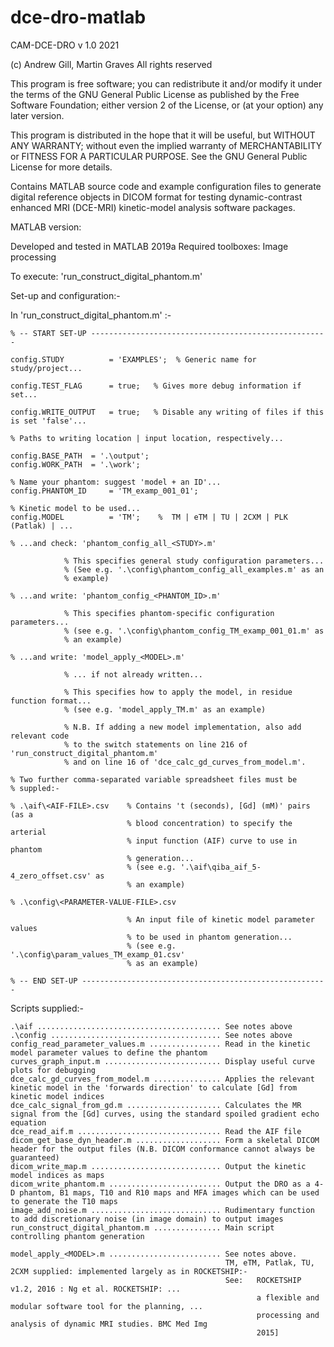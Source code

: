 # dce-dro-matlab

CAM-DCE-DRO v 1.0  2021

(c) Andrew Gill, Martin Graves
All rights reserved

This program is free software; you can redistribute it and/or modify
it under the terms of the GNU General Public License as published by
the Free Software Foundation; either version 2 of the License, or
(at your option) any later version.

This program is distributed in the hope that it will be useful,
but WITHOUT ANY WARRANTY; without even the implied warranty of
MERCHANTABILITY or FITNESS FOR A PARTICULAR PURPOSE.  See the
GNU General Public License for more details.

Contains MATLAB source code and example configuration files to generate
digital reference objects in DICOM format for testing dynamic-contrast
enhanced MRI (DCE-MRI) kinetic-model analysis software packages.

MATLAB version:

Developed and tested in MATLAB 2019a
Required toolboxes: Image processing


To execute: 'run_construct_digital_phantom.m'

Set-up and configuration:-

In 'run_construct_digital_phantom.m' :-
  
    % -- START SET-UP -----------------------------------------------------

    config.STUDY          = 'EXAMPLES';  % Generic name for study/project...
    
    config.TEST_FLAG      = true;   % Gives more debug information if set...

    config.WRITE_OUTPUT   = true;   % Disable any writing of files if this is set 'false'...
   
    % Paths to writing location | input location, respectively...

    config.BASE_PATH  = '.\output';
    config.WORK_PATH  = '.\work';

    % Name your phantom: suggest 'model + an ID'...
    config.PHANTOM_ID     = 'TM_examp_001_01';
  
    % Kinetic model to be used...
    config.MODEL          = 'TM';    %  TM | eTM | TU | 2CXM | PLK (Patlak) | ...

    % ...and check: 'phantom_config_all_<STUDY>.m'   
    
                % This specifies general study configuration parameters...
                % (See e.g. '.\config\phantom_config_all_examples.m' as an
                % example)

    % ...and write: 'phantom_config_<PHANTOM_ID>.m'  
    
                % This specifies phantom-specific configuration parameters...
                % (see e.g. '.\config\phantom_config_TM_examp_001_01.m' as 
                % an example)

    % ...and write: 'model_apply_<MODEL>.m'       
     
                % ... if not already written...
                
                % This specifies how to apply the model, in residue function format...
                % (see e.g. 'model_apply_TM.m' as an example)
             
                % N.B. If adding a new model implementation, also add relevant code
                % to the switch statements on line 216 of 'run_construct_digital_phantom.m'
                % and on line 16 of 'dce_calc_gd_curves_from_model.m'.   
                
    % Two further comma-separated variable spreadsheet files must be
    % suppled:-
    
    % .\aif\<AIF-FILE>.csv    % Contains 't (seconds), [Gd] (mM)' pairs (as a
                              % blood concentration) to specify the arterial
                              % input function (AIF) curve to use in phantom
                              % generation...
                              % (see e.g. '.\aif\qiba_aif_5-4_zero_offset.csv' as
                              % an example)
                              
    % .\config\<PARAMETER-VALUE-FILE>.csv
    
                              % An input file of kinetic model parameter values 
                              % to be used in phantom generation...
                              % (see e.g. '.\config\param_values_TM_examp_01.csv' 
                              % as an example)
                              
    % -- END SET-UP -------------------------------------------------------


Scripts supplied:-

    .\aif ......................................... See notes above
    .\config ...................................... See notes above
    config_read_parameter_values.m ................ Read in the kinetic model parameter values to define the phantom
    curves_graph_input.m .......................... Display useful curve plots for debugging
    dce_calc_gd_curves_from_model.m ............... Applies the relevant kinetic model in the 'forwards direction' to calculate [Gd] from kinetic model indices
    dce_calc_signal_from_gd.m ..................... Calculates the MR signal from the [Gd] curves, using the standard spoiled gradient echo equation
    dce_read_aif.m ................................ Read the AIF file
    dicom_get_base_dyn_header.m ................... Form a skeletal DICOM header for the output files (N.B. DICOM conformance cannot always be guaranteed)
    dicom_write_map.m ............................. Output the kinetic model indices as maps
    dicom_write_phantom.m ......................... Output the DRO as a 4-D phantom, B1 maps, T10 and R10 maps and MFA images which can be used to generate the T10 maps
    image_add_noise.m ............................. Rudimentary function to add discretionary noise (in image domain) to output images
    run_construct_digital_phantom.m ............... Main script controlling phantom generation

    model_apply_<MODEL>.m ......................... See notes above. 
                                                    TM, eTM, Patlak, TU, 2CXM supplied: implemented largely as in ROCKETSHIP:-
                                                    See:   ROCKETSHIP v1.2, 2016 : Ng et al. ROCKETSHIP: ...
                                                           a flexible and modular software tool for the planning, ...
                                                           processing and analysis of dynamic MRI studies. BMC Med Img
                                                           2015] 
 
